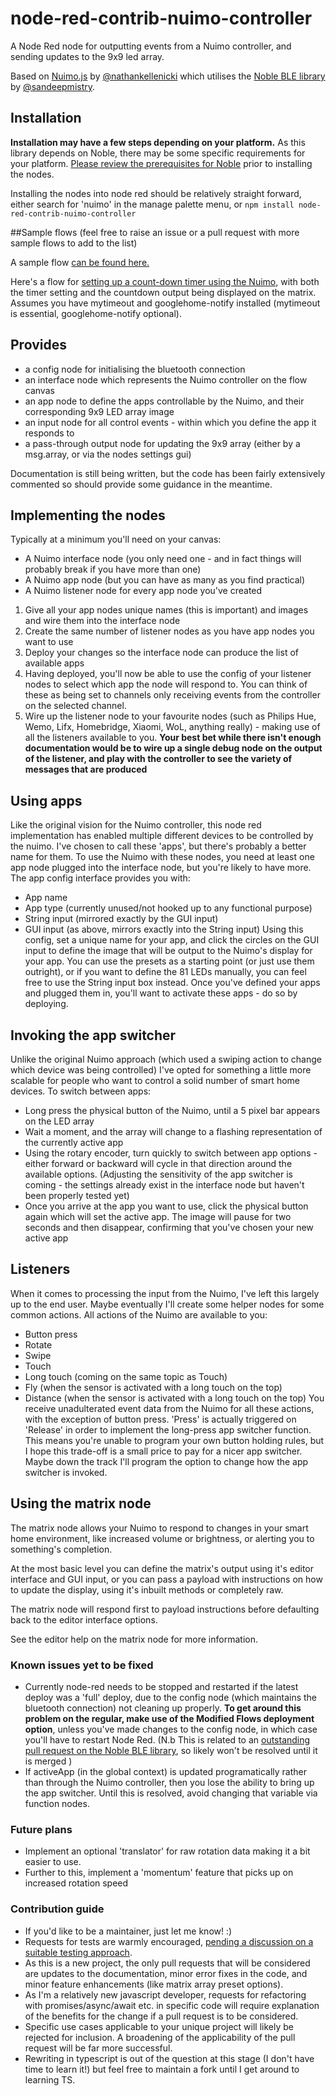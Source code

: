 # node-red-contrib-nuimo-controller

A Node Red node for outputting events from a Nuimo controller, and sending updates to the 9x9 led array.

Based on [Nuimo.js](https://github.com/nathankellenicki/nuimojs) by [@nathankellenicki](https://github.com/nathankellenicki) which utilises the [Noble BLE library](https://github.com/noble/noble) by [@sandeepmistry](https://github.com/sandeepmistry/).

## Installation
**Installation may have a few steps depending on your platform.**
As this library depends on Noble, there may be some specific requirements for your platform. [Please review the prerequisites for Noble](https://github.com/noble/noble#prerequisites) prior to installing the nodes.

Installing the nodes into node red should be relatively straight forward, either search for 'nuimo' in the manage palette menu, or
`npm install node-red-contrib-nuimo-controller`

##Sample flows (feel free to raise an issue or a pull request with more sample flows to add to the list)

A sample flow [can be found here.](https://flows.nodered.org/flow/43a6b015c2e5fce1a0ffa5305364c27b)

Here's a flow for [setting up a count-down timer using the Nuimo](https://flows.nodered.org/flow/0af13a6b3155e176a8371450dcbf5747), with both the timer setting and the countdown output being displayed on the matrix. Assumes you have mytimeout and googlehome-notify installed (mytimeout is essential, googlehome-notify optional).

## Provides
-   a config node for initialising the bluetooth connection
-   an interface node which represents the Nuimo controller on the flow canvas
-   an app node to define the apps controllable by the Nuimo, and their corresponding 9x9 LED array image
-   an input node for all control events - within which you define the app it responds to
-   a pass-through output node for updating the 9x9 array (either by a msg.array, or via the nodes settings gui)

Documentation is still being written, but the code has been fairly extensively commented so should provide some guidance in the meantime.

## Implementing the nodes
Typically at a minimum you'll need on your canvas:
-   A Nuimo interface node (you only need one - and in fact things will probably break if you have more than one)
-   A Nuimo app node (but you can have as many as you find practical)
-   A Nuimo listener node for every app node you've created

1.  Give all your app nodes unique names (this is important) and images and wire them into the interface node
2.  Create the same number of listener nodes as you have app nodes you want to use
3.  Deploy your changes so the interface node can produce the list of available apps
4.  Having deployed, you'll now be able to use the config of your listener nodes to select which app the node will respond to. You can think of these as being set to channels only receiving events from the controller on the selected channel.
5.  Wire up the listener node to your favourite nodes (such as Philips Hue, Wemo, Lifx, Homebridge, Xiaomi, WoL, anything really) - making use of all the listeners available to you. **Your best bet while there isn't enough documentation would be to wire up a single debug node on the output of the listener, and play with the controller to see the variety of messages that are produced**

## Using apps
Like the original vision for the Nuimo controller, this node red implementation has enabled multiple different devices to be controlled by the nuimo. I've chosen to call these 'apps', but there's probably a better name for them.
To use the Nuimo with these nodes, you need at least one app node plugged into the interface node, but you're likely to have more.
The app config interface provides you with:
-   App name
-   App type (currently unused/not hooked up to any functional purpose)
-   String input (mirrored exactly by the GUI input)
-   GUI input (as above, mirrors exactly into the String input)
Using this config, set a unique name for your app, and click the circles on the GUI input to define the image that will be output to the Nuimo's display for your app. You can use the presets as a starting point (or just use them outright), or if you want to define the 81 LEDs manually, you can feel free to use the String input box instead.
Once you've defined your apps and plugged them in, you'll want to activate these apps - do so by deploying.

## Invoking the app switcher
Unlike the original Nuimo approach (which used a swiping action to change which device was being controlled) I've opted for something a little more scalable for people who want to control a solid number of smart home devices.
To switch between apps:
-   Long press the physical button of the Nuimo, until a 5 pixel bar appears on the LED array
-   Wait a moment, and the array will change to a flashing representation of the currently active app
-   Using the rotary encoder, turn quickly to switch between app options - either forward or backward will cycle in that direction around the available options. (Adjusting the sensitivity of the app switcher is coming - the settings already exist in the interface node but haven't been properly tested yet)
-   Once you arrive at the app you want to use, click the physical button again which will set the active app. The image will pause for two seconds and then disappear, confirming that you've chosen your new active app

## Listeners
When it comes to processing the input from the Nuimo, I've left this largely up to the end user. Maybe eventually I'll create some helper nodes for some common actions. All actions of the Nuimo are available to you:
-   Button press
-   Rotate
-   Swipe
-   Touch
-   Long touch (coming on the same topic as Touch)
-   Fly (when the sensor is activated with a long touch on the top)
-   Distance (when the sensor is activated with a long touch on the top)
You receive unadulterated event data from the Nuimo for all these actions, with the exception of button press. 'Press' is actually triggered on 'Release' in order to implement the long-press app switcher function. This means you're unable to program your own button holding rules, but I hope this trade-off is a small price to pay for a nicer app switcher. Maybe down the track I'll program the option to change how the app switcher is invoked.

## Using the matrix node
The matrix node allows your Nuimo to respond to changes in your smart home environment, like increased volume or brightness, or alerting you to something's completion.

At the most basic level you can define the matrix's output using it's editor interface and GUI input, or you can pass a payload with instructions on how to update the display, using it's inbuilt methods or completely raw.

The matrix node will respond first to payload instructions before defaulting back to the editor interface options.

See the editor help on the matrix node for more information.

### Known issues yet to be fixed
-   Currently node-red needs to be stopped and restarted if the latest deploy was a 'full' deploy, due to the config node (which maintains the bluetooth connection) not cleaning up properly. **To get around this problem on the regular, make use of the Modified Flows deployment option**, unless you've made changes to the config node, in which case you'll have to restart Node Red. (N.b This is related to an [outstanding pull request on the Noble BLE library](https://github.com/noble/noble/pull/577), so likely won't be resolved until it is merged )
-   If activeApp (in the global context) is updated programatically rather than through the Nuimo controller, then you lose the ability to bring up the app switcher. Until this is resolved, avoid changing that variable via function nodes.

### Future plans
-   Implement an optional 'translator' for raw rotation data making it a bit easier to use.
-   Further to this, implement a 'momentum' feature that picks up on increased rotation speed

### Contribution guide
-   If you'd like to be a maintainer, just let me know! :)
-   Requests for tests are warmly encouraged, [pending a discussion on a suitable testing approach](https://github.com/readeral/node-red-contrib-nuimo-controller/issues/1).
-   As this is a new project, the only pull requests that will be considered are updates to the documentation, minor error fixes in the code, and minor feature enhancements (like matrix array preset options).
-   As I'm a relatively new javascript developer, requests for refactoring with promises/async/await etc. in specific code will require explanation of the benefits for the change if a pull request is to be considered.
-   Specific use cases applicable to your unique project will likely be rejected for inclusion. A broadening of the applicability of the pull request will be far more successful.
-   Rewriting in typescript is out of the question at this stage (I don't have time to learn it!) but feel free to maintain a fork until I get around to learning TS.
